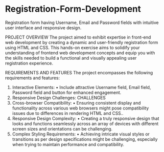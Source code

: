 
# Registration-Form-Development
 Registration form having Username, Email and Password fields with intuitive user interface and responsive design.

PROJECT OVERVIEW
The project aimed to exhibit expertise in front-end web development by creating a dynamic and user-friendly registration form using HTML and CSS. This hands-on exercise aims to solidify your understanding of frontend web development concepts and equip you with the skills needed to build a functional and visually appealing user registration experience.

REQUIREMENTS AND FEATURES
The project encompasses the following requirements and features:
1.	Interactive Elements:
•	Include attractive Username field, Email field, Password field and button for enhanced engagement.
2.	Responsive Design Challenges:
CHALLENGES
1.  Cross-browser Compatibility:
•	Ensuring consistent display and functionality across various web browsers might pose compatibility issues due to differences in rendering HTML and CSS..
2.  Responsive Design Complexity:
•	Creating a truly responsive design that looks and functions seamlessly across an array of devices with different screen sizes and orientations can be challenging.
5.  Complex Styling Requirements:
•	Achieving intricate visual styles or transitions as per design specifications might be challenging, especially when trying to maintain performance and compatibility.
